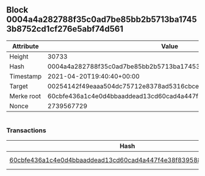 ## Block 0004a4a282788f35c0ad7be85bb2b5713ba17453b8752cd1cf276e5abf74d561

Attribute | Value
--- | ---
Height | 30733
Hash | 0004a4a282788f35c0ad7be85bb2b5713ba17453b8752cd1cf276e5abf74d561
Timestamp | 2021-04-20T19:40:40+00:00
Target | 00254142f49eaaa504dc75712e8378ad5316cbcead634704b3734b6271167cc4
Merke root | 60cbfe436a1c4e0d4bbaaddead13cd60cad4a447f4e38f8395886b12efb2e3ba
Nonce | 2739567729

```

```

### Transactions

Hash | Amount
--- | ---
[60cbfe436a1c4e0d4bbaaddead13cd60cad4a447f4e38f8395886b12efb2e3ba](60cbfe436a1c4e0d4bbaaddead13cd60cad4a447f4e38f8395886b12efb2e3ba.md) | 10.00000000 SKEPTI 
